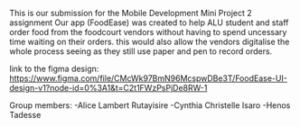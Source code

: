 This is our submission for the Mobile Development Mini Project 2 assignment 
Our app (FoodEase) was created to help ALU student and staff order food from the foodcourt vendors without having to spend uncessary time waiting on their orders. this would also allow the vendors digitalise the whole process seeing as they still use paper and pen to record orders.


link to the figma design: https://www.figma.com/file/CMcWk97BmN96McspwDBe3T/FoodEase-UI-design-v1?node-id=0%3A1&t=C2t1FWzPsPjDe8RW-1

Group 
  members:
    -Alice Lambert Rutayisire
    -Cynthia Christelle Isaro
    -Henos Tadesse
